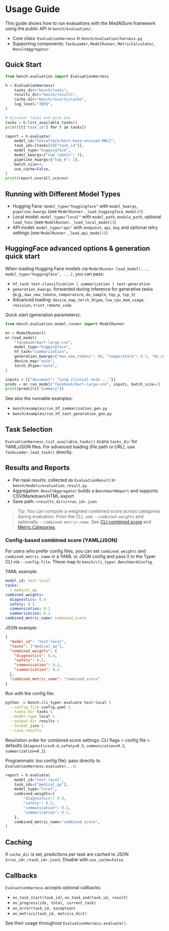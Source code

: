 # Usage Guide

This guide shows how to run evaluations with the MedAISure framework using the public API in `bench/evaluation/`.

- Core class: `EvaluationHarness` in `bench/evaluation/harness.py`
- Supporting components: `TaskLoader`, `ModelRunner`, `MetricCalculator`, `ResultAggregator`

## Quick Start

```python
from bench.evaluation import EvaluationHarness

h = EvaluationHarness(
    tasks_dir="bench/tasks",
    results_dir="bench/results",
    cache_dir="bench/results/cache",
    log_level="INFO",
)

# Discover tasks and pick one
tasks = h.list_available_tasks()
print([t["task_id"] for t in tasks])

report = h.evaluate(
    model_id="textattack/bert-base-uncased-MNLI",
    task_ids=[tasks[0]["task_id"]],
    model_type="huggingface",
    model_kwargs={"num_labels": 3},
    pipeline_kwargs={"top_k": 1},
    batch_size=4,
    use_cache=False,
)
print(report.overall_scores)
```

## Running with Different Model Types

- Hugging Face: `model_type="huggingface"` with `model_kwargs`, `pipeline_kwargs` (see `ModelRunner._load_huggingface_model()`)
- Local model: `model_type="local"` with `model_path`, `module_path`, optional `load_func` (see `ModelRunner._load_local_model()`)
- API model: `model_type="api"` with `endpoint`, `api_key` and optional retry settings (see `ModelRunner._load_api_model()`)

## HuggingFace advanced options & generation quick start

When loading Hugging Face models via `ModelRunner.load_model(..., model_type="huggingface", ...)`, you can pass:

- `hf_task`: `text-classification | summarization | text-generation`
- `generation_kwargs`: forwarded during inference for generative tasks (e.g., `max_new_tokens`, `temperature`, `do_sample`, `top_p`, `top_k`)
- Advanced loading: `device_map`, `torch_dtype`, `low_cpu_mem_usage`, `revision`, `trust_remote_code`

Quick start (generation parameters):

```python
from bench.evaluation.model_runner import ModelRunner

mr = ModelRunner()
mr.load_model(
    "facebook/bart-large-cnn",
    model_type="huggingface",
    hf_task="summarization",
    generation_kwargs={"max_new_tokens": 96, "temperature": 0.7, "do_sample": True, "top_p": 0.9},
    device_map="auto",
    torch_dtype="auto",
)

inputs = [{"document": "Long clinical note ..."}]
preds = mr.run_model("facebook/bart-large-cnn", inputs, batch_size=1)
print(preds[0]["summary"])
```

See also the runnable examples:
- `bench/examples/run_hf_summarization_gen.py`
- `bench/examples/run_hf_text_generation_gen.py`

## Task Selection

`EvaluationHarness.list_available_tasks()` scans `tasks_dir` for YAML/JSON files. For advanced loading (file path or URL), use `TaskLoader.load_task()` directly.

## Results and Reports

- Per-task results: collected as `EvaluationResult` in `bench/models/evaluation_result.py`
- Aggregation: `ResultAggregator` builds a `BenchmarkReport` and supports CSV/Markdown/HTML export
- Save path: `<results_dir>/<run_id>.json`

> Tip: You can compute a weighted combined score across categories during evaluation. From the CLI, use `--combined-weights` and optionally `--combined-metric-name`. See [CLI combined score](api/cli.md#combined-score-via-cli-typer) and [Metric Categories](metrics/metric_categories.md).

### Config-based combined score (YAML/JSON)

For users who prefer config files, you can set `combined_weights` and `combined_metric_name` in a YAML or JSON config and pass it to the Typer CLI via `--config-file`. These map to `bench/cli_typer.BenchmarkConfig`.

YAML example:

```yaml
model_id: test-local
tasks:
  - medical_qa
combined_weights:
  diagnostics: 0.4
  safety: 0.3
  communication: 0.2
  summarization: 0.1
combined_metric_name: combined_score
```

JSON example:

```json
{
  "model_id": "test-local",
  "tasks": ["medical_qa"],
  "combined_weights": {
    "diagnostics": 0.4,
    "safety": 0.3,
    "communication": 0.2,
    "summarization": 0.1
  },
  "combined_metric_name": "combined_score"
}
```

Run with the config file:

```bash
python -m bench.cli_typer evaluate test-local \
  --config-file config.yaml \
  --tasks-dir tasks \
  --model-type local \
  --output-dir results \
  --format json \
  --save-results
```

Resolution order for combined score settings: CLI flags > config file > defaults (`diagnostics=0.4`, `safety=0.3`, `communication=0.2`, `summarization=0.1`).

Programmatic (no config file): pass directly to `EvaluationHarness.evaluate(...)`:

```python
report = h.evaluate(
    model_id="test-local",
    task_ids=["medical_qa"],
    model_type="local",
    combined_weights={
        "diagnostics": 0.4,
        "safety": 0.3,
        "communication": 0.2,
        "summarization": 0.1,
    },
    combined_metric_name="combined_score",
)
```

## Caching

If `cache_dir` is set, predictions per task are cached to JSON (`<run_id>_<task_id>.json`). Disable with `use_cache=False`.

## Callbacks

`EvaluationHarness` accepts optional callbacks:
- `on_task_start(task_id)`, `on_task_end(task_id, result)`
- `on_progress(idx, total, current_task)`
- `on_error(task_id, exception)`
- `on_metrics(task_id, metrics_dict)`

See their usage throughout `EvaluationHarness.evaluate()`.

